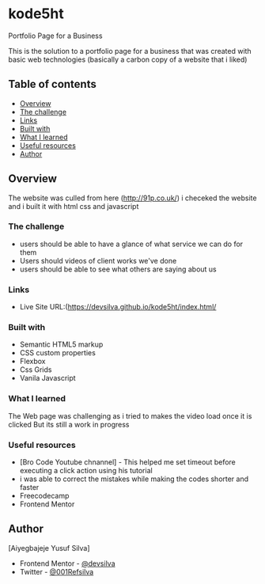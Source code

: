 # kode5ht

Portfolio Page for a Business

This is the solution to a portfolio page for a business that was created with basic web technologies (basically a carbon copy of a website that i liked)


## Table of contents
 - [Overview](#overview)
  - [The challenge](#the-challenge)
  - [Links](#links)
  - [Built with](#built-with)
  - [What I learned](#what-i-learned)
  - [Useful resources](#useful-resources)
- [Author](#author)



## Overview
The website was culled from here (http://91p.co.uk/) i checeked the website and i built it with html css and javascript

### The challenge

- users should be able to have a glance of what service we can do for them
- Users should videos of client works we've done
- users should be able to see what others are saying about us



### Links

- Live Site URL:(https://devsilva.github.io/kode5ht/index.html/



### Built with

- Semantic HTML5 markup
- CSS custom properties
- Flexbox
- Css Grids
- Vanila Javascript


### What I learned
The Web page was challenging as i tried to makes the video load once it is clicked But its still a work in progress



### Useful resources
- [Bro Code Youtube chnannel] - This helped me set timeout before executing a click action using his tutorial 
- i was able to correct the mistakes while making the codes shorter and faster
- Freecodecamp
- Frontend Mentor


## Author
 [Aiyegbajeje Yusuf Silva]
- Frontend Mentor - [@devsilva](https://www.frontendmentor.io/profile/devsilva)
- Twitter - [@001Refsilva](https://www.twitter.com/001Refsilva)





